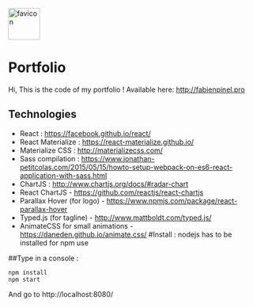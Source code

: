 <img width="64" alt="favicon" src="https://user-images.githubusercontent.com/1451640/46440395-7f865580-c763-11e8-8ecc-558b2b7ba80a.png">

# Portfolio
Hi, This is the code of my portfolio !
Available here: http://fabienpinel.pro
## Technologies
-   React : https://facebook.github.io/react/
-   React Materialize : https://react-materialize.github.io/
-   Materialize CSS : http://materializecss.com/
-   Sass compilation : https://www.jonathan-petitcolas.com/2015/05/15/howto-setup-webpack-on-es6-react-application-with-sass.html
- ChartJS : http://www.chartjs.org/docs/#radar-chart
- React ChartJS - https://github.com/reactjs/react-chartjs
- Parallax Hover (for logo) - https://www.npmjs.com/package/react-parallax-hover
- Typed.js (for tagline) - http://www.mattboldt.com/typed.js/
- AnimateCSS for small animations - https://daneden.github.io/animate.css/
#Install :
nodejs has to be installed for npm use

##Type in a console :
```
npm install
npm start
```

And go to http://localhost:8080/
